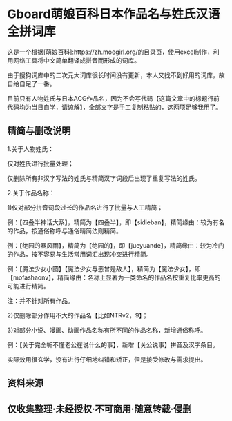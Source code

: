 # Gboard萌娘百科日本作品名与姓氏汉语全拼词库

这是一个根据[萌娘百科]:<https://zh.moegirl.org/>的目录页，使用excel制作，利用网络工具将中文简单翻译成拼音而形成的词库。

由于搜狗词库中的二次元大词库很长时间没有更新，本人又找不到好用的词库，故自给自足了一番。

目前只有人物姓氏与日本ACG作品名，因为不会写代码【这篇文章中的标题行前代码均为当日自学，请谅解】，全部文字是手工复制粘贴的，这两项足够我用了。


## 精简与删改说明 
1.关于人物姓氏：

仅对姓氏进行批量处理；

仅删除所有非汉字写法的姓氏与精简汉字词段后出现了重复写法的姓氏。

2.关于作品名称：

  1)仅对部分拼音词段过长的作品名进行了批量与人工精简；

  例：【四叠半神话大系】，精简为【四叠半】，即【sidieban】，精简缘由：较为有名的作品，按通俗称呼与通俗精简法则精简。

  例：【绝园的暴风雨】，精简为【绝园的】，即【jueyuande】，精简缘由：较为冷门的作品，按不容易与生活常用词汇出现冲突进行精简。

  例：【魔法少女小圆】【魔法少女与恶曾是敌人】，精简为【魔法少女】，即【mofashaonv】，精简缘由：名称上显著为一类命名的作品名按重复比率更高的可能进行精简。

注：并不针对所有作品。

  2)仅删除部分作用不大的作品名【比如NTRv2，9】；

  3)对部分小说、漫画、动画作品名称有所不同的作品名称，新增通俗称呼。

  例：【关于完全听不懂老公在说什么的事】，新增【关公说事】拼音及汉字条目。



实际效用很玄学，没有进行仔细地纠错和矫正，但是接受修改与需求提出。

## 资料来源

[萌百姓氏目录]:<https://zh.moegirl.org/zh-cn/Category:%E6%8C%89%E5%A7%93%E6%B0%8F%E5%88%86%E7%B1%BB>

[萌百作品分类目录]:<https://zh.moegirl.org/Category:%E6%97%A5%E6%9C%AC%E4%BD%9C%E5%93%81>


## 仅收集整理·未经授权·不可商用·随意转载·侵删
